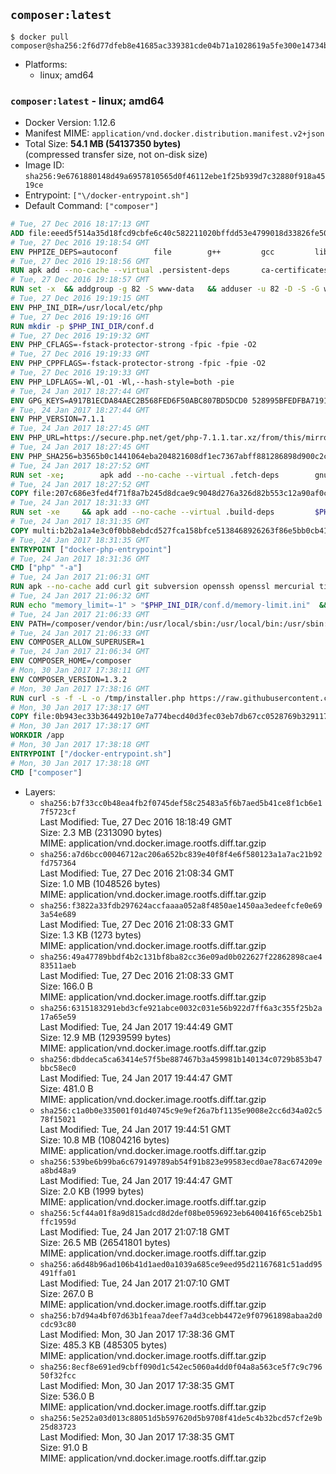 ## `composer:latest`

```console
$ docker pull composer@sha256:2f6d77dfeb8e41685ac339381cde04b71a1028619a5fe300e14734b8a06c47df
```

-	Platforms:
	-	linux; amd64

### `composer:latest` - linux; amd64

-	Docker Version: 1.12.6
-	Manifest MIME: `application/vnd.docker.distribution.manifest.v2+json`
-	Total Size: **54.1 MB (54137350 bytes)**  
	(compressed transfer size, not on-disk size)
-	Image ID: `sha256:9e6761880148d49a6957810565d0f46112ebe1f25b939d7c32880f918a4519ce`
-	Entrypoint: `["\/docker-entrypoint.sh"]`
-	Default Command: `["composer"]`

```dockerfile
# Tue, 27 Dec 2016 18:17:13 GMT
ADD file:eeed5f514a35d18fcd9cbfe6c40c582211020bffdd53e4799018d33826fe5067 in / 
# Tue, 27 Dec 2016 19:18:54 GMT
ENV PHPIZE_DEPS=autoconf 		file 		g++ 		gcc 		libc-dev 		make 		pkgconf 		re2c
# Tue, 27 Dec 2016 19:18:56 GMT
RUN apk add --no-cache --virtual .persistent-deps 		ca-certificates 		curl 		tar 		xz
# Tue, 27 Dec 2016 19:18:57 GMT
RUN set -x 	&& addgroup -g 82 -S www-data 	&& adduser -u 82 -D -S -G www-data www-data
# Tue, 27 Dec 2016 19:19:15 GMT
ENV PHP_INI_DIR=/usr/local/etc/php
# Tue, 27 Dec 2016 19:19:16 GMT
RUN mkdir -p $PHP_INI_DIR/conf.d
# Tue, 27 Dec 2016 19:19:32 GMT
ENV PHP_CFLAGS=-fstack-protector-strong -fpic -fpie -O2
# Tue, 27 Dec 2016 19:19:33 GMT
ENV PHP_CPPFLAGS=-fstack-protector-strong -fpic -fpie -O2
# Tue, 27 Dec 2016 19:19:33 GMT
ENV PHP_LDFLAGS=-Wl,-O1 -Wl,--hash-style=both -pie
# Tue, 24 Jan 2017 18:27:44 GMT
ENV GPG_KEYS=A917B1ECDA84AEC2B568FED6F50ABC807BD5DCD0 528995BFEDFBA7191D46839EF9BA0ADA31CBD89E
# Tue, 24 Jan 2017 18:27:44 GMT
ENV PHP_VERSION=7.1.1
# Tue, 24 Jan 2017 18:27:45 GMT
ENV PHP_URL=https://secure.php.net/get/php-7.1.1.tar.xz/from/this/mirror PHP_ASC_URL=https://secure.php.net/get/php-7.1.1.tar.xz.asc/from/this/mirror
# Tue, 24 Jan 2017 18:27:45 GMT
ENV PHP_SHA256=b3565b0c1441064eba204821608df1ec7367abff881286898d900c2c2a5ffe70 PHP_MD5=65eef256f6e7104a05361939f5e23ada
# Tue, 24 Jan 2017 18:27:52 GMT
RUN set -xe; 		apk add --no-cache --virtual .fetch-deps 		gnupg 		openssl 	; 		mkdir -p /usr/src; 	cd /usr/src; 		wget -O php.tar.xz "$PHP_URL"; 		if [ -n "$PHP_SHA256" ]; then 		echo "$PHP_SHA256 *php.tar.xz" | sha256sum -c -; 	fi; 	if [ -n "$PHP_MD5" ]; then 		echo "$PHP_MD5 *php.tar.xz" | md5sum -c -; 	fi; 		if [ -n "$PHP_ASC_URL" ]; then 		wget -O php.tar.xz.asc "$PHP_ASC_URL"; 		export GNUPGHOME="$(mktemp -d)"; 		for key in $GPG_KEYS; do 			gpg --keyserver ha.pool.sks-keyservers.net --recv-keys "$key"; 		done; 		gpg --batch --verify php.tar.xz.asc php.tar.xz; 		rm -r "$GNUPGHOME"; 	fi; 		apk del .fetch-deps
# Tue, 24 Jan 2017 18:27:52 GMT
COPY file:207c686e3fed4f71f8a7b245d8dcae9c9048d276a326d82b553c12a90af0c0ca in /usr/local/bin/ 
# Tue, 24 Jan 2017 18:31:33 GMT
RUN set -xe 	&& apk add --no-cache --virtual .build-deps 		$PHPIZE_DEPS 		curl-dev 		libedit-dev 		libxml2-dev 		openssl-dev 		sqlite-dev 		&& export CFLAGS="$PHP_CFLAGS" 		CPPFLAGS="$PHP_CPPFLAGS" 		LDFLAGS="$PHP_LDFLAGS" 	&& docker-php-source extract 	&& cd /usr/src/php 	&& ./configure 		--with-config-file-path="$PHP_INI_DIR" 		--with-config-file-scan-dir="$PHP_INI_DIR/conf.d" 				--disable-cgi 				--enable-ftp 		--enable-mbstring 		--enable-mysqlnd 				--with-curl 		--with-libedit 		--with-openssl 		--with-zlib 				$PHP_EXTRA_CONFIGURE_ARGS 	&& make -j "$(getconf _NPROCESSORS_ONLN)" 	&& make install 	&& { find /usr/local/bin /usr/local/sbin -type f -perm +0111 -exec strip --strip-all '{}' + || true; } 	&& make clean 	&& docker-php-source delete 		&& runDeps="$( 		scanelf --needed --nobanner --recursive /usr/local 			| awk '{ gsub(/,/, "\nso:", $2); print "so:" $2 }' 			| sort -u 			| xargs -r apk info --installed 			| sort -u 	)" 	&& apk add --no-cache --virtual .php-rundeps $runDeps 		&& apk del .build-deps
# Tue, 24 Jan 2017 18:31:35 GMT
COPY multi:b2b2a1a4e3c0f0bb8ebdcd527fca158bfce5138468926263f86e5bb0cb41970f in /usr/local/bin/ 
# Tue, 24 Jan 2017 18:31:35 GMT
ENTRYPOINT ["docker-php-entrypoint"]
# Tue, 24 Jan 2017 18:31:36 GMT
CMD ["php" "-a"]
# Tue, 24 Jan 2017 21:06:31 GMT
RUN apk --no-cache add curl git subversion openssh openssl mercurial tini bash
# Tue, 24 Jan 2017 21:06:32 GMT
RUN echo "memory_limit=-1" > "$PHP_INI_DIR/conf.d/memory-limit.ini"  && echo "date.timezone=${PHP_TIMEZONE:-UTC}" > "$PHP_INI_DIR/conf.d/date_timezone.ini"
# Tue, 24 Jan 2017 21:06:33 GMT
ENV PATH=/composer/vendor/bin:/usr/local/sbin:/usr/local/bin:/usr/sbin:/usr/bin:/sbin:/bin
# Tue, 24 Jan 2017 21:06:33 GMT
ENV COMPOSER_ALLOW_SUPERUSER=1
# Tue, 24 Jan 2017 21:06:34 GMT
ENV COMPOSER_HOME=/composer
# Mon, 30 Jan 2017 17:38:11 GMT
ENV COMPOSER_VERSION=1.3.2
# Mon, 30 Jan 2017 17:38:16 GMT
RUN curl -s -f -L -o /tmp/installer.php https://raw.githubusercontent.com/composer/getcomposer.org/5fd32f776359b8714e2647ab4cd8a7bed5f3714d/web/installer  && php -r "     \$signature = '55d6ead61b29c7bdee5cccfb50076874187bd9f21f65d8991d46ec5cc90518f447387fb9f76ebae1fbbacf329e583e30';     \$hash = hash('SHA384', file_get_contents('/tmp/installer.php'));     if (!hash_equals(\$signature, \$hash)) {         unlink('/tmp/installer.php');         echo 'Integrity check failed, installer is either corrupt or worse.' . PHP_EOL;         exit(1);     }"  && php /tmp/installer.php --no-ansi --install-dir=/usr/bin --filename=composer --version=${COMPOSER_VERSION}  && rm /tmp/installer.php  && composer --ansi --version --no-interaction
# Mon, 30 Jan 2017 17:38:17 GMT
COPY file:0b943ec33b364492b10e7a774becd40d3fec03eb7db67cc0528769b329117e32 in /docker-entrypoint.sh 
# Mon, 30 Jan 2017 17:38:17 GMT
WORKDIR /app
# Mon, 30 Jan 2017 17:38:18 GMT
ENTRYPOINT ["/docker-entrypoint.sh"]
# Mon, 30 Jan 2017 17:38:18 GMT
CMD ["composer"]
```

-	Layers:
	-	`sha256:b7f33cc0b48ea4fb2f0745def58c25483a5f6b7aed5b41ce8f1cb6e17f5723cf`  
		Last Modified: Tue, 27 Dec 2016 18:18:49 GMT  
		Size: 2.3 MB (2313090 bytes)  
		MIME: application/vnd.docker.image.rootfs.diff.tar.gzip
	-	`sha256:a7d6bcc00046712ac206a652bc839e40f8f4e6f580123a1a7ac21b92fd757364`  
		Last Modified: Tue, 27 Dec 2016 21:08:34 GMT  
		Size: 1.0 MB (1048526 bytes)  
		MIME: application/vnd.docker.image.rootfs.diff.tar.gzip
	-	`sha256:f3822a33fdb297624accfaaaa052a8f4850ae1450aa3edeefcfe0e693a54e689`  
		Last Modified: Tue, 27 Dec 2016 21:08:33 GMT  
		Size: 1.3 KB (1273 bytes)  
		MIME: application/vnd.docker.image.rootfs.diff.tar.gzip
	-	`sha256:49a47789bbdf4b2c131bf8ba82cc36e09ad0b022627f22862898cae483511aeb`  
		Last Modified: Tue, 27 Dec 2016 21:08:33 GMT  
		Size: 166.0 B  
		MIME: application/vnd.docker.image.rootfs.diff.tar.gzip
	-	`sha256:6315183291ebd3cfe921abce0032c031e56b922d7ff6a3c355f25b2a17a65e59`  
		Last Modified: Tue, 24 Jan 2017 19:44:49 GMT  
		Size: 12.9 MB (12939599 bytes)  
		MIME: application/vnd.docker.image.rootfs.diff.tar.gzip
	-	`sha256:dbddeca5ca63414e57f5be887467b3a459981b140134c0729b853b47bbc58ec0`  
		Last Modified: Tue, 24 Jan 2017 19:44:47 GMT  
		Size: 481.0 B  
		MIME: application/vnd.docker.image.rootfs.diff.tar.gzip
	-	`sha256:c1a0b0e335001f01d40745c9e9ef26a7bf1135e9008e2cc6d34a02c578f15021`  
		Last Modified: Tue, 24 Jan 2017 19:44:51 GMT  
		Size: 10.8 MB (10804216 bytes)  
		MIME: application/vnd.docker.image.rootfs.diff.tar.gzip
	-	`sha256:539be6b99ba6c679149789ab54f91b823e99583ecd0ae78ac674209ea8bd48a9`  
		Last Modified: Tue, 24 Jan 2017 19:44:47 GMT  
		Size: 2.0 KB (1999 bytes)  
		MIME: application/vnd.docker.image.rootfs.diff.tar.gzip
	-	`sha256:5cf44a01f8a9d815adcd8d2def08be0596923eb6400416f65ceb25b1ffc1959d`  
		Last Modified: Tue, 24 Jan 2017 21:07:18 GMT  
		Size: 26.5 MB (26541801 bytes)  
		MIME: application/vnd.docker.image.rootfs.diff.tar.gzip
	-	`sha256:a6d48b96ad106b41d1aed0a1039a685ce9eed95d21167681c51add95491ffa01`  
		Last Modified: Tue, 24 Jan 2017 21:07:10 GMT  
		Size: 267.0 B  
		MIME: application/vnd.docker.image.rootfs.diff.tar.gzip
	-	`sha256:b7d94a4bf07d63b1feaa7deef7a4d3cebb4472e9f07961898abaa2d0cdc93c80`  
		Last Modified: Mon, 30 Jan 2017 17:38:36 GMT  
		Size: 485.3 KB (485305 bytes)  
		MIME: application/vnd.docker.image.rootfs.diff.tar.gzip
	-	`sha256:8ecf8e691ed9cbff090d1c542ec5060a4dd0f04a8a563ce5f7c9c79650f32fcc`  
		Last Modified: Mon, 30 Jan 2017 17:38:35 GMT  
		Size: 536.0 B  
		MIME: application/vnd.docker.image.rootfs.diff.tar.gzip
	-	`sha256:5e252a03d013c88051d5b597620d5b9708f41de5c4b32bcd57cf2e9b25d83723`  
		Last Modified: Mon, 30 Jan 2017 17:38:35 GMT  
		Size: 91.0 B  
		MIME: application/vnd.docker.image.rootfs.diff.tar.gzip
